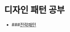 # 디자인 패턴 공부
- ###[전략패턴](https://github.com/KIMINJOONG/designPattern/tree/master/src/com/study/StrategyPattern)

